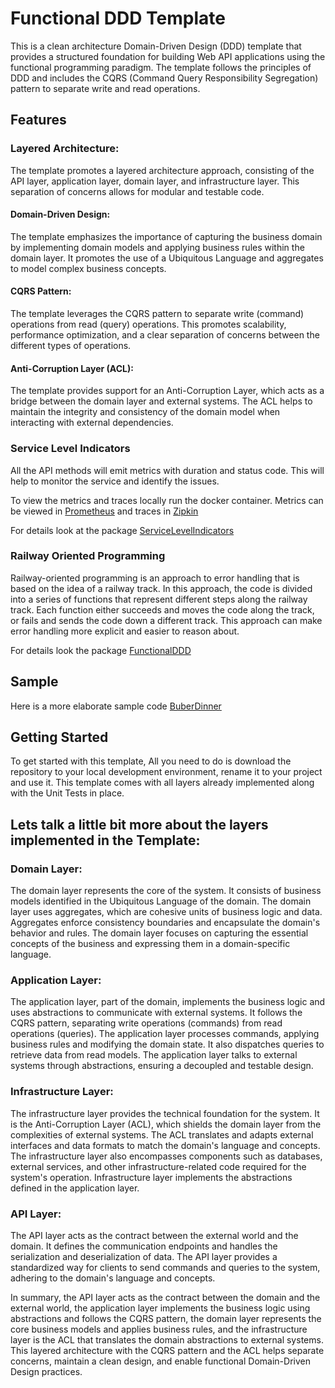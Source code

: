 # Functional DDD Template

This is a clean architecture Domain-Driven Design (DDD) template that provides a structured foundation for building Web API applications using the functional programming paradigm. 
The template follows the principles of DDD and includes the CQRS (Command Query Responsibility Segregation) pattern to separate write and read operations.

## Features

### Layered Architecture: 
The template promotes a layered architecture approach, consisting of the API layer, application layer, domain layer, and infrastructure layer. This separation of concerns allows for modular and testable code.

#### Domain-Driven Design: 
The template emphasizes the importance of capturing the business domain by implementing domain models and applying business rules within the domain layer. It promotes the use of a Ubiquitous Language and aggregates to model complex business concepts.

#### CQRS Pattern: 
The template leverages the CQRS pattern to separate write (command) operations from read (query) operations. This promotes scalability, performance optimization, and a clear separation of concerns between the different types of operations.

#### Anti-Corruption Layer (ACL): 
The template provides support for an Anti-Corruption Layer, which acts as a bridge between the domain layer and external systems. The ACL helps to maintain the integrity and consistency of the domain model when interacting with external dependencies.

### Service Level Indicators
All the API methods will emit metrics with duration and status code. This will help to monitor the service and identify the issues.

To view the metrics and traces locally run the docker container. 
Metrics can be viewed in [Prometheus](http://localhost:9090) and traces in [Zipkin](http://localhost:9411/zipkin/)


For details look at the package [ServiceLevelIndicators](https://github.com/xavierjohn/ServiceLevelIndicators)

### Railway Oriented Programming
Railway-oriented programming is an approach to error handling that is based on the idea of a railway track.
In this approach, the code is divided into a series of functions that represent different steps along the railway track.
Each function either succeeds and moves the code along the track, or fails and sends the code down a different track.
This approach can make error handling more explicit and easier to reason about.

For details look the package [FunctionalDDD](https://github.com/xavierjohn/FunctionalDDD)

## Sample
Here is a more elaborate sample code [BuberDinner](https://github.com/xavierjohn/BuberDinner)


## Getting Started

To get started with this template, All you need to do is download the repository to your local development environment, rename it to your project and use it. This template comes with all layers already implemented along with the Unit Tests in place.

## Lets talk a little bit more about the layers implemented in the Template:

### **Domain Layer**: 
The domain layer represents the core of the system. It consists of business models identified in the Ubiquitous Language of the domain. The domain layer uses aggregates, which are cohesive units of business logic and data. Aggregates enforce consistency boundaries and encapsulate the domain's behavior and rules. The domain layer focuses on capturing the essential concepts of the business and expressing them in a domain-specific language.

### **Application Layer**: 
The application layer, part of the domain, implements the business logic and uses abstractions to communicate with external systems. It follows the CQRS pattern, separating write operations (commands) from read operations (queries). The application layer processes commands, applying business rules and modifying the domain state. It also dispatches queries to retrieve data from read models. The application layer talks to external systems through abstractions, ensuring a decoupled and testable design.

### **Infrastructure Layer**: 
The infrastructure layer provides the technical foundation for the system. It is the Anti-Corruption Layer (ACL), which shields the domain layer from the complexities of external systems. The ACL translates and adapts external interfaces and data formats to match the domain's language and concepts. The infrastructure layer also encompasses components such as databases, external services, and other infrastructure-related code required for the system's operation. Infrastructure layer implements the abstractions defined in the application layer.

### **API Layer**: 
The API layer acts as the contract between the external world and the domain. It defines the communication endpoints and handles the serialization and deserialization of data. The API layer provides a standardized way for clients to send commands and queries to the system, adhering to the domain's language and concepts.

In summary, the API layer acts as the contract between the domain and the external world, the application layer implements the business logic using abstractions and follows the CQRS pattern, the domain layer represents the core business models and applies business rules, and the infrastructure layer is the ACL that translates the domain abstractions to external systems. This layered architecture with the CQRS pattern and the ACL helps separate concerns, maintain a clean design, and enable functional Domain-Driven Design practices.
